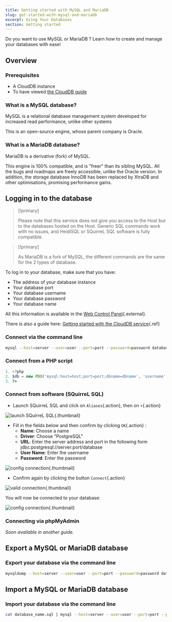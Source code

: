 ```yaml
---
title: Getting started with MySQL and MariaDB
slug: get-started-with-mysql-and-mariadb
excerpt: Using Your Databases
section: Getting started
---
```


Do you want to use MySQL or MariaDB ? Learn how to create and manage your databases with ease!


## Overview

### Prerequisites

- A CloudDB instance
- To have viewed [the CloudDB guide](../getting-started-with-clouddb/)

### What is a MySQL database?
MySQL is a relational database management system developed for increased read performance, unlike other systems

This is an open-source engine, whose parent company is Oracle.


### What is a MariaDB database?
MariaDB is a derivative (fork) of MySQL.

This engine is 100% compatible, and is "freer" than its sibling MySQL. All the bugs and roadmaps are freely accessible, unlike the Oracle version. In addition, the storage database InnoDB has been replaced by XtraDB and other optimisations, promising performance gains.


## Logging in to the database


> [!primary]
>
> Please note that this service does not give you access to the Host but to the databases hosted on the Host. Generic SQL commands work with no issues, and HeidiSQL or SQuirreL SQL software is fully compatible.
> 



> [!primary]
>
> As MariaDB is a fork of MySQL, the different commands are the same for the 2 types of database.
> 

To log in to your database, make sure that you have:

- The address of your database instance
- Your database port
- Your database username
- Your database password
- Your database name

All this information is available in the [Web Control Panel](https://www.ovh.com/manager/web/){.external}.

There is also a guide here: [Getting started with the CloudDB service](../starting_with_clouddb/guide.en-gb.md){.ref}


### Connect via the command line

```bash
mysql --host=server --user=user --port=port --password=password database_name
```


### Connect from a PHP script

```php
1. <?php
2. $db = new PDO('mysql:host=host;port=port;dbname=dbname', 'username', 'password');
3. ?>
```


### Connect from software (SQuirreL SQL)
- Launch SQuirreL SQL and click on `Aliases`{.action}, then on `+`{.action}


![launch SQuirreL SQL](images/1.PNG){.thumbnail}

- Fill in the fields below and then confirm by clicking `OK`{.action} :
    - **Name**: Choose a name
    - **Driver**: Choose "PostgreSQL"
    - **URL**: Enter the server address and port in the following form jdbc:postgresql://server:port/database
    - **User Name**: Enter the username
    - **Password**: Enter the password


![config connection](images/2.PNG){.thumbnail}

- Confirm again by clicking the button `Connect`{.action}


![valid connection](images/3.PNG){.thumbnail}

You will now be connected to your database:


![config connection](images/4.PNG){.thumbnail}


### Connecting via phpMyAdmin
*Soon available in another guide.*


## Export a MySQL or MariaDB database

### Export your database via the command line

```bash
mysqldump --host=server --user=user --port=port --password=password database_name > database_name.sql
```


## Import a MySQL or MariaDB database

### Import your database via the command line

```bash
cat database_name.sql | mysql --host=server --user=user --port=port --password=password database_name
```
